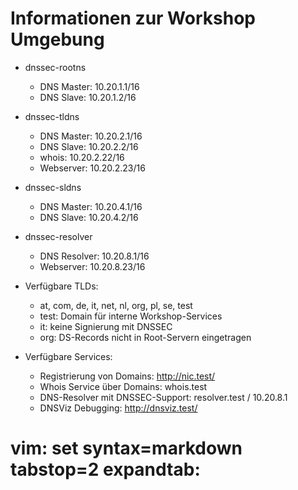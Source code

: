 # Informationen zur Workshop Umgebung

* dnssec-rootns
  * DNS Master:   10.20.1.1/16
  * DNS Slave:    10.20.1.2/16
* dnssec-tldns
  * DNS Master:   10.20.2.1/16
  * DNS Slave:    10.20.2.2/16
  * whois:        10.20.2.22/16
  * Webserver:    10.20.2.23/16
* dnssec-sldns
  * DNS Master:   10.20.4.1/16
  * DNS Slave:    10.20.4.2/16
* dnssec-resolver
  * DNS Resolver: 10.20.8.1/16
  * Webserver:    10.20.8.23/16

* Verfügbare TLDs:
  * at, com, de, it, net, nl, org, pl, se, test
  * test: Domain für interne Workshop-Services
  * it: keine Signierung mit DNSSEC
  * org: DS-Records nicht in Root-Servern eingetragen

* Verfügbare Services:
  * Registrierung von Domains: http://nic.test/
  * Whois Service über Domains: whois.test
  * DNS-Resolver mit DNSSEC-Support: resolver.test / 10.20.8.1
  * DNSViz Debugging: http://dnsviz.test/

# vim: set syntax=markdown tabstop=2 expandtab:
